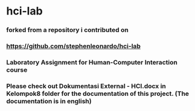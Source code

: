 # hci-lab

### forked from a repository i contributed on
### https://github.com/stephenleonardo/hci-lab
### Laboratory Assignment for Human-Computer Interaction course

### Please check out Dokumentasi External - HCI.docx in Kelompok8 folder for the documentation of this project. (The documentation is in english)
